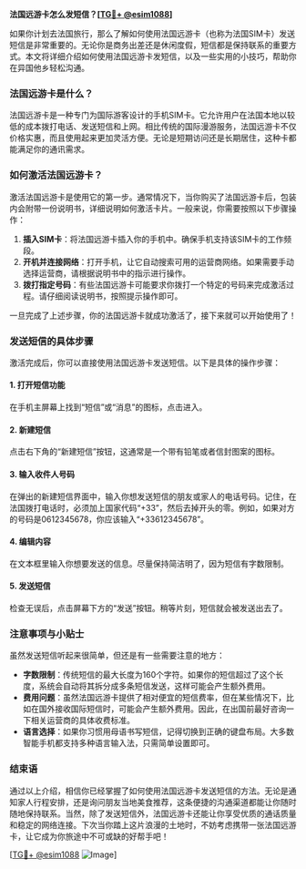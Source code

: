 **法国远游卡怎么发短信？[[TG💪+ @esim1088](https://t.me/s/esim1088)]**

如果你计划去法国旅行，那么了解如何使用法国远游卡（也称为法国SIM卡）发送短信是非常重要的。无论你是商务出差还是休闲度假，短信都是保持联系的重要方式。本文将详细介绍如何使用法国远游卡发短信，以及一些实用的小技巧，帮助你在异国他乡轻松沟通。

### 法国远游卡是什么？

法国远游卡是一种专门为国际游客设计的手机SIM卡。它允许用户在法国本地以较低的成本拨打电话、发送短信和上网。相比传统的国际漫游服务，法国远游卡不仅价格实惠，而且使用起来更加灵活方便。无论是短期访问还是长期居住，这种卡都能满足你的通讯需求。

### 如何激活法国远游卡？

激活法国远游卡是使用它的第一步。通常情况下，当你购买了法国远游卡后，包装内会附带一份说明书，详细说明如何激活卡片。一般来说，你需要按照以下步骤操作：

1. **插入SIM卡**：将法国远游卡插入你的手机中。确保手机支持该SIM卡的工作频段。
2. **开机并连接网络**：打开手机，让它自动搜索可用的运营商网络。如果需要手动选择运营商，请根据说明书中的指示进行操作。
3. **拨打指定号码**：有些法国远游卡可能要求你拨打一个特定的号码来完成激活过程。请仔细阅读说明书，按照提示操作即可。

一旦完成了上述步骤，你的法国远游卡就成功激活了，接下来就可以开始使用了！

### 发送短信的具体步骤

激活完成后，你可以直接使用法国远游卡发送短信。以下是具体的操作步骤：

#### 1. 打开短信功能
在手机主屏幕上找到“短信”或“消息”的图标，点击进入。

#### 2. 新建短信
点击右下角的“新建短信”按钮，这通常是一个带有铅笔或者信封图案的图标。

#### 3. 输入收件人号码
在弹出的新建短信界面中，输入你想发送短信的朋友或家人的电话号码。记住，在法国拨打电话时，必须加上国家代码“+33”，然后去掉开头的零。例如，如果对方的号码是0612345678，你应该输入“+33612345678”。

#### 4. 编辑内容
在文本框里输入你想要发送的信息。尽量保持简洁明了，因为短信有字数限制。

#### 5. 发送短信
检查无误后，点击屏幕下方的“发送”按钮。稍等片刻，短信就会被发送出去了。

### 注意事项与小贴士

虽然发送短信听起来很简单，但还是有一些需要注意的地方：

- **字数限制**：传统短信的最大长度为160个字符。如果你的短信超过了这个长度，系统会自动将其拆分成多条短信发送，这样可能会产生额外费用。
- **费用问题**：虽然法国远游卡提供了相对便宜的短信费率，但在某些情况下，比如在国外接收国际短信时，可能会产生额外费用。因此，在出国前最好咨询一下相关运营商的具体收费标准。
- **语言选择**：如果你习惯用母语书写短信，记得切换到正确的键盘布局。大多数智能手机都支持多种语言输入法，只需简单设置即可。

### 结束语

通过以上介绍，相信你已经掌握了如何使用法国远游卡发送短信的方法。无论是通知家人行程安排，还是询问朋友当地美食推荐，这条便捷的沟通渠道都能让你随时随地保持联系。当然，除了发送短信外，法国远游卡还能让你享受优质的通话质量和稳定的网络连接。下次当你踏上这片浪漫的土地时，不妨考虑携带一张法国远游卡，让它成为你旅途中不可或缺的好帮手吧！

[[TG💪+ @esim1088](https://t.me/s/esim1088) ![Image](https://i.postimg.cc/4NQfJmqS/Snipaste-2025-05-13-00-14-12.png)]